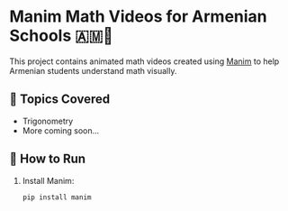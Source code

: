 # Manim Math Videos for Armenian Schools 🇦🇲📐

This project contains animated math videos created using [Manim](https://www.manim.community/) to help Armenian students understand math visually.

## 🎥 Topics Covered
- Trigonometry
- More coming soon...

## 🔧 How to Run

1. Install Manim:
   ```bash
   pip install manim

